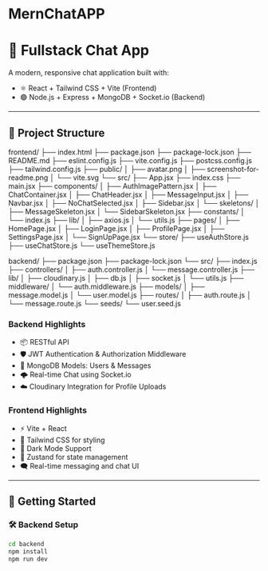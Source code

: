 # MernChatAPP

# 💬 Fullstack Chat App

A modern, responsive chat application built with:

- ⚛️ React + Tailwind CSS + Vite (Frontend)
- 🟢 Node.js + Express + MongoDB + Socket.io (Backend)

---

## 🔧 Project Structure

frontend/
├── index.html
├── package.json
├── package-lock.json
├── README.md
├── eslint.config.js
├── vite.config.js
├── postcss.config.js
├── tailwind.config.js
├── public/
│   ├── avatar.png
│   ├── screenshot-for-readme.png
│   └── vite.svg
└── src/
    ├── App.jsx
    ├── index.css
    ├── main.jsx
    ├── components/
    │   ├── AuthImagePattern.jsx
    │   ├── ChatContainer.jsx
    │   ├── ChatHeader.jsx
    │   ├── MessageInput.jsx
    │   ├── Navbar.jsx
    │   ├── NoChatSelected.jsx
    │   ├── Sidebar.jsx
    │   └── skeletons/
    │       ├── MessageSkeleton.jsx
    │       └── SidebarSkeleton.jsx
    ├── constants/
    │   └── index.js
    ├── lib/
    │   ├── axios.js
    │   └── utils.js
    ├── pages/
    │   ├── HomePage.jsx
    │   ├── LoginPage.jsx
    │   ├── ProfilePage.jsx
    │   ├── SettingsPage.jsx
    │   └── SignUpPage.jsx
    └── store/
        ├── useAuthStore.js
        ├── useChatStore.js
        └── useThemeStore.js

backend/
├── package.json
├── package-lock.json
└── src/
    ├── index.js
    ├── controllers/
    │   ├── auth.controller.js
    │   └── message.controller.js
    ├── lib/
    │   ├── cloudinary.js
    │   ├── db.js
    │   ├── socket.js
    │   └── utils.js
    ├── middleware/
    │   └── auth.middleware.js
    ├── models/
    │   ├── message.model.js
    │   └── user.model.js
    ├── routes/
    │   ├── auth.route.js
    │   └── message.route.js
    └── seeds/
        └── user.seed.js

### Backend Highlights
- 📦 RESTful API
- 🛡 JWT Authentication & Authorization Middleware
- 📁 MongoDB Models: Users & Messages
- 🌩 Real-time Chat using Socket.io
- ☁️ Cloudinary Integration for Profile Uploads

### Frontend Highlights
- ⚡ Vite + React
- 🎨 Tailwind CSS for styling
- 🌙 Dark Mode Support
- 🧠 Zustand for state management
- 🗨 Real-time messaging and chat UI

---

## 🚀 Getting Started

### 🛠 Backend Setup
```bash
cd backend
npm install
npm run dev
